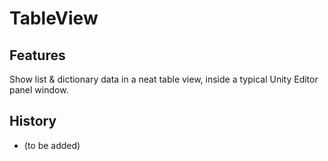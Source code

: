 # TableView

## Features

Show list & dictionary data in a neat table view, inside a typical Unity Editor panel window.  

## History

- (to be added)
